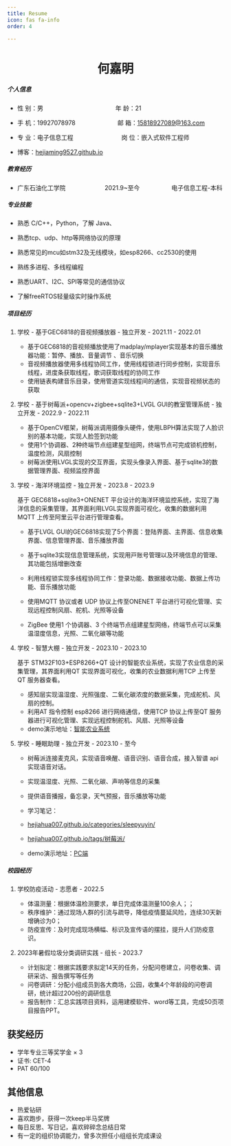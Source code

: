 ```yaml
---
title: Resume
icon: fas fa-info
order: 4

---
```


<center>
     <h1>何嘉明</h1>
 </center>

##### 个人信息

- 性 别：男&emsp;&emsp;&emsp;&emsp;&emsp;&emsp;&emsp;&emsp;&emsp;&emsp;&emsp;&emsp;年 龄：21

- 手 机：19927078978&emsp;&emsp;&emsp;&emsp;&emsp;&emsp;&emsp;邮 箱：[15818927089@163.com](mailto:15818927089@163.com)

- 专 业：电子信息工程&emsp;&emsp;&emsp;&emsp;&emsp;&emsp;&emsp;&emsp;岗 位：嵌入式软件工程师
- 博客：[hejiaming9527.github.io](https://hejiaming9527.github.io/)

##### 教育经历

- 广东石油化工学院       2021.9~至今      电子信息工程-本科

##### 专业技能

- 熟悉 C/C++，Python，了解 Java、

- 熟悉tcp、udp、http等⽹络协议的原理

- 熟悉常⻅的mcu如stm32及⽆线模块，如esp8266、cc2530的使⽤

- 熟练多进程、多线程编程

- 熟悉UART、I2C、SPI等常⻅的通信协议

- 了解freeRTOS轻量级实时操作系统

##### 项目经历

1. 学校 - 基于GEC6818的⾳视频播放器 - 独立开发 - 2021.11 - 2022.01
   
   -  基于GEC6818的⾳视频播放使⽤了madplay/mplayer实现基本的⾳乐播放器功能：暂停、播放、⾳量调节 、⾳乐切换
   - ⾳视频播放器使⽤多线程协同⼯作，使⽤线程锁进⾏同步控制，实现⾳乐线程，进度条获取线程，歌词获取线程的协同⼯作
   - 使⽤链表构建⾳乐⽬录，使⽤管道实现线程间的通信，实现⾳视频状态的获取

2. 学校 - 基于树莓派+opencv+zigbee+sqlite3+LVGL GUI的教室管理系统 - 独立开发 - 2022.9 - 2022.11
   
   - 基于OpenCV框架，树莓派调⽤摄像头硬件，使⽤LBPH算法实现了⼈脸识别的基本功能，实现⼈脸签到功能
   - 使⽤1个协调器、2种终端节点组建星型组⽹，终端节点可完成锁机控制，温度检测，⻛扇控制
   -  树莓派使⽤LVGL实现的交互界⾯，实现头像录⼊界⾯、基于sqlite3的数据管理界⾯、视频监控界⾯

3. 学校 - 海洋环境监控 - 独立开发 - 2023.8 - 2023.9

   基于 GEC6818+sqlite3+ONENET 平台设计的海洋环境监控系统，实现了海洋信息的采集管理，其界⾯利⽤LVGL实现界⾯可视化，收集的数据利⽤MQTT 上传⾄阿⾥云平台进⾏管理查看。
   
   - 基于LVGL GUI的GEC6818实现了5个界⾯：登陆界⾯、主界⾯、信息收集界⾯、信息管理界⾯、⾳乐播放界⾯
   
   - 基于sqlite3实现信息管理系统，实现⽤⼾账号管理以及环境信息的管理、其功能包括增删改查
   
   - 利⽤线程锁实现多线程协同⼯作：登录功能、数据接收功能、数据上传功能、⾳乐播放功能

   - 使⽤MQTT 协议或者 UDP 协议上传⾄ONENET 平台进⾏可视化管理、实现远程控制风扇、舵机、光照等设备
  
   - ZigBee 使⽤1 个协调器、3 个终端节点组建星型⽹络，终端节点可以采集温湿度信息，光照、二氧化碳等功能

4. 学校 - 智慧大棚 - 独立开发 - 2023.10 - 2023.10
   
   基于 STM32F103+ESP8266+QT 设计的智能农业系统，实现了农业信息的采集管理，其界⾯利⽤QT 实现界⾯可视化，收集的农业数据利⽤TCP 上传⾄QT 服务器查看。

   - 感知层实现温湿度、光照强度、二氧化碳浓度的数据采集，完成舵机、风扇的控制。
   - 利⽤AT 指令控制 esp8266 进⾏⽹络通信，使⽤TCP 协议上传⾄QT 服务器进⾏可视化管理、实现远程控制舵机、风扇、光照等设备
   - demo演示地址：[智能农业系统](https://www.bilibili.com/video/BV1TN4y1m7Lc/)

5. 学校 - 睡眠助理 - 独立开发 - 2023.10 - 至今
   
   - 树莓派连接麦克风，实现语音唤醒、语音识别、语音合成，接入智谱 api 实现语音对话。

   - 实现温湿度、光照、二氧化碳、声响等信息的采集

   - 提供语音播报，备忘录，天气预报，音乐播放等功能
   
   - 学习笔记：
   - [hejiahua007.github.io/categories/sleepyuyin/](https://hejiahua007.github.io/categories/sleepyuyin/)
   - [hejiahua007.github.io/tags/树莓派/](https://hejiahua007.github.io/tags/%E6%A0%91%E8%8E%93%E6%B4%BE/)
   
   - demo演示地址：[PC端](https://www.bilibili.com/video/BV1CQ4y1t7wE/?buvid=XY331D6397C7DEA02365CD7AFDF1A668D1BDC&from_spmid=default-value&is_story_h5=false&mid=aUvfUUDHCnnk5epLZGWpsQ%3D%3D&p=1&plat_id=114&share_from=ugc&share_medium=android&share_plat=android&share_session_id=5cedfbe0-83fe-472e-95ec-220a93f0a9c1&share_source=WEIXIN&share_tag=s_i&spmid=united.player-video-detail.0.0&timestamp=1700474728&unique_k=mf1lIzg&up_id=507838758)

##### 校园经历

1. 学校防疫活动 - 志愿者 - 2022.5
   
   - 体温测量：根据体温检测要求，单日完成体温测量100余人；；
   - 秩序维护：通过现场人群的引流与疏导，降低疫情蔓延风险，连续30天新增确诊为0；
   - 防疫宣传：及时完成现场横幅、标识及宣传语的摆挂，提升人们防疫意识。

2. 2023年暑假垃圾分类调研实践 - 组长 - 2023.7
   
   - 计划拟定：根据实践要求拟定14天的任务，分配问卷建立，问卷收集、调研采访、报告撰写等任务
   - 问卷调研：分配小组成员到各大商场，公园，收集4个年龄段的问卷调研，统计超过200份的调研信息
   - 报告制作：汇总实践项目资料，运用建模软件、word等工具，完成50页项目报告PPT。

## 获奖经历

- 学年专业三等奖学金 × 3
- 证书: CET-4
- PAT 60/100

## 其他信息

- 热爱钻研
- 喜欢跑步，获得⼀次keep半⻢奖牌
- 每日反思、写⽇记，喜欢碎碎念总结⽇常
- 有⼀定的组织协调能⼒，曾多次担任⼩组组⻓完成课设
